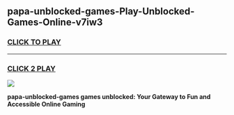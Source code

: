 
## papa-unblocked-games-Play-Unblocked-Games-Online-v7iw3
<h3>
<a href="https://premium76.site?title=papa-unblocked-games&ref=24A">CLICK TO PLAY</a></h3>
<hr>

<h3>
<a href="https://premium76.site?title=papa-unblocked-games&ref=24A">CLICK 2 PLAY</a>
  
</h3>

<a href="https://premium76.site?title=papa-unblocked-games&ref=24A"><img src="https://clearcache.store/games.png"></a>


**papa-unblocked-games games unblocked: Your Gateway to Fun and Accessible Online Gaming**
